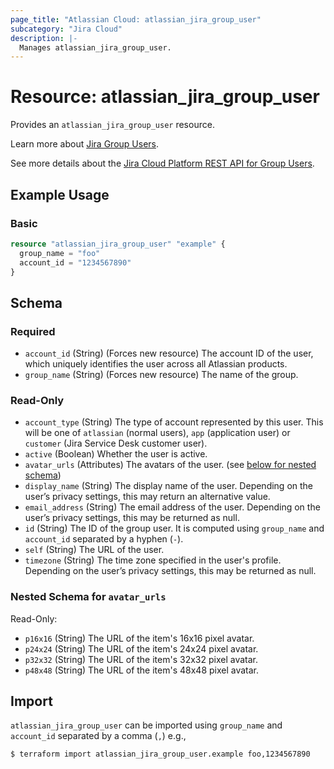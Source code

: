 ```yaml
---
page_title: "Atlassian Cloud: atlassian_jira_group_user"
subcategory: "Jira Cloud"
description: |-
  Manages atlassian_jira_group_user.
---
```


# Resource: atlassian_jira_group_user

Provides an `atlassian_jira_group_user` resource.

Learn more about [Jira Group Users](https://support.atlassian.com/user-management/docs/create-and-update-groups/).

See more details about the [Jira Cloud Platform REST API for Group Users](https://developer.atlassian.com/cloud/jira/platform/rest/v3/api-group-groups/#api-rest-api-3-group-user-post).

## Example Usage

### Basic

```terraform
resource "atlassian_jira_group_user" "example" {
  group_name = "foo"
  account_id = "1234567890"
}
```

<!-- schema generated by tfplugindocs -->
## Schema

### Required

- `account_id` (String) (Forces new resource) The account ID of the user, which uniquely identifies the user across all Atlassian products.
- `group_name` (String) (Forces new resource) The name of the group.

### Read-Only

- `account_type` (String) The type of account represented by this user. This will be one of `atlassian` (normal users), `app` (application user) or `customer` (Jira Service Desk customer user).
- `active` (Boolean) Whether the user is active.
- `avatar_urls` (Attributes) The avatars of the user. (see [below for nested schema](#nestedatt--avatar_urls))
- `display_name` (String) The display name of the user. Depending on the user’s privacy settings, this may return an alternative value.
- `email_address` (String) The email address of the user. Depending on the user’s privacy settings, this may be returned as null.
- `id` (String) The ID of the group user. It is computed using `group_name` and `account_id` separated by a hyphen (`-`).
- `self` (String) The URL of the user.
- `timezone` (String) The time zone specified in the user's profile. Depending on the user’s privacy settings, this may be returned as null.

<a id="nestedatt--avatar_urls"></a>
### Nested Schema for `avatar_urls`

Read-Only:

- `p16x16` (String) The URL of the item's 16x16 pixel avatar.
- `p24x24` (String) The URL of the item's 24x24 pixel avatar.
- `p32x32` (String) The URL of the item's 32x32 pixel avatar.
- `p48x48` (String) The URL of the item's 48x48 pixel avatar.

## Import

`atlassian_jira_group_user` can be imported using `group_name` and `account_id` separated by a comma (`,`) e.g.,

```sh
$ terraform import atlassian_jira_group_user.example foo,1234567890
```
